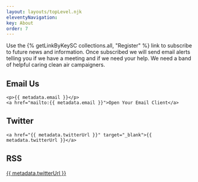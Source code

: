 ```yaml
---
layout: layouts/topLevel.njk
eleventyNavigation:
key: About
order: 7
---
```


Use the {% getLinkByKeySC collections.all, "Register" %} link to subscribe to future
news and information. Once subscribed we will send email alerts telling you if we
have a meeting and if we need your help. We need a band of helpful caring clean air
campaigners.

## Email Us

	<p>{{ metadata.email }}</p>
	<a href="mailto:{{ metadata.email }}">Open Your Email Client</a>

## Twitter

	<a href="{{ metadata.twitterUrl }}" target="_blank">{{ metadata.twitterUrl }}</a>

## RSS

<a href="{{ metadata.twitterUrl }}" target="_blank">{{ metadata.twitterUrl }}</a>


